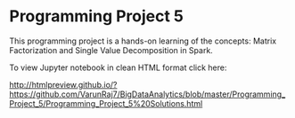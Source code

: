 # Programming Project 5

This programming project is a hands-on learning of the concepts: Matrix Factorization and Single Value Decomposition in Spark.

To view Jupyter notebook in clean HTML format click here:

http://htmlpreview.github.io/?https://github.com/VarunRaj7/BigDataAnalytics/blob/master/Programming_Project_5/Programming_Project_5%20Solutions.html
